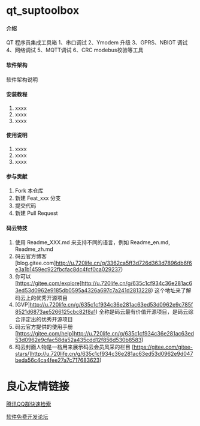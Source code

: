 # qt_suptoolbox

#### 介绍
QT 程序员集成工具箱
1、串口调试
2、Ymodem 升级
3、GPRS、NBIOT 调试
4、网络调试
5、MQTT调试
6、CRC modebus校验等工具

#### 软件架构
软件架构说明


#### 安装教程

1. xxxx
2. xxxx
3. xxxx

#### 使用说明

1. xxxx
2. xxxx
3. xxxx

#### 参与贡献

1. Fork 本仓库
2. 新建 Feat_xxx 分支
3. 提交代码
4. 新建 Pull Request


#### 码云特技

1. 使用 Readme\_XXX.md 来支持不同的语言，例如 Readme\_en.md, Readme\_zh.md
2. 码云官方博客 [blog.gitee.com]http://u.720life.cn/g/3362ca5ff3d726d363d7896db6f6e3a1b1459ec922fbcfac8dc4fcf0ca029237) 
3. 你可以 [https://gitee.com/explore]http://u.720life.cn/g/635c1cf934c36e281ac63ed53d0962e9185db0595a4326a697c7a241d2813228)  这个地址来了解码云上的优秀开源项目
4. [GVP]http://u.720life.cn/g/635c1cf934c36e281ac63ed53d0962e9c785f8521d6873ae5266125cbc82f8a1)  全称是码云最有价值开源项目，是码云综合评定出的优秀开源项目
5. 码云官方提供的使用手册 [https://gitee.com/help]http://u.720life.cn/g/635c1cf934c36e281ac63ed53d0962e9cfac58da52a435cdd12f856d530b8583) 
6. 码云封面人物是一档用来展示码云会员风采的栏目 [https://gitee.com/gitee-stars/]http://u.720life.cn/g/635c1cf934c36e281ac63ed53d0962e9d047beda56c4ca4fee27a7c717683623) 


 # 良心友情链接

[腾讯QQ群快速检索](http://u.720life.cn/s/8cf73f7c)

[软件免费开发论坛](http://u.720life.cn/s/bbb01dc0)